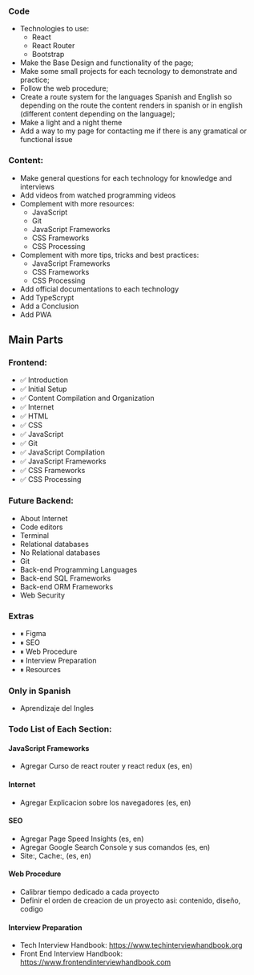 ### Code

-   Technologies to use:
    -   React
    -   React Router
    -   Bootstrap
-   Make the Base Design and functionality of the page;
-   Make some small projects for each tecnology to demonstrate and practice;
-   Follow the web procedure;
-   Create a route system for the languages Spanish and English so depending on the route the content renders in spanish or in english (different content depending on the language);
-   Make a light and a night theme
-   Add a way to my page for contacting me if there is any gramatical or functional issue

### Content:

-   Make general questions for each technology for knowledge and interviews
-   Add videos from watched programming videos
-   Complement with more resources:
    -   JavaScript
    -   Git
    -   JavaScript Frameworks
    -   CSS Frameworks
    -   CSS Processing
-   Complement with more tips, tricks and best practices:
    -   JavaScript Frameworks
    -   CSS Frameworks
    -   CSS Processing
-   Add official documentations to each technology
-   Add TypeScrypt
-   Add a Conclusion
-   Add PWA

## Main Parts

### Frontend:

-   ✅ Introduction
-   ✅ Initial Setup
-   ✅ Content Compilation and Organization
-   ✅ Internet
-   ✅ HTML
-   ✅ CSS
-   ✅ JavaScript
-   ✅ Git
-   ✅ JavaScript Compilation
-   ✅ JavaScript Frameworks
-   ✅ CSS Frameworks
-   ✅ CSS Processing

### Future Backend:

-   About Internet
-   Code editors
-   Terminal
-   Relational databases
-   No Relational databases
-   Git
-   Back-end Programming Languages
-   Back-end SQL Frameworks
-   Back-end ORM Frameworks
-   Web Security

### Extras

-   ⏸ Figma
-   ⏸ SEO
-   ⏸ Web Procedure
-   ⏸ Interview Preparation
-   ⏸ Resources

### Only in Spanish

-   Aprendizaje del Ingles

### Todo List of Each Section:

#### JavaScript Frameworks

-   Agregar Curso de react router y react redux (es, en)

#### Internet

-   Agregar Explicacion sobre los navegadores (es, en)

#### SEO

-   Agregar Page Speed Insights (es, en)
-   Agregar Google Search Console y sus comandos (es, en)
-   Site:, Cache:, (es, en)

#### Web Procedure

-   Calibrar tiempo dedicado a cada proyecto
-   Definir el orden de creacion de un proyecto asi: contenido, diseño, codigo

#### Interview Preparation

-   Tech Interview Handbook: https://www.techinterviewhandbook.org
-   Front End Interview Handbook: https://www.frontendinterviewhandbook.com
